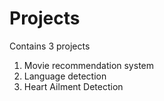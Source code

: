 # Projects
Contains 3 projects 
1. Movie recommendation system 
2. Language detection 
3. Heart Ailment Detection
